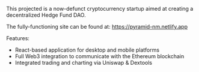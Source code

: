 This projected is a now-defunct cryptocurrency startup aimed at creating a decentralized Hedge Fund DAO.

The fully-functioning site can be found at: https://pyramid-nm.netlify.app

Features:

- React-based application for desktop and mobile platforms
- Full Web3 integration to communicate with the Ethereum blockchain
- Integrated trading and charting via Uniswap & Dextools
